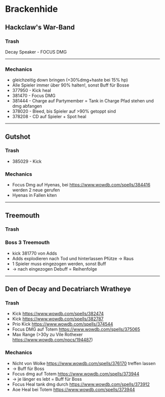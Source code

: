# Brackenhide
##  Hackclaw's War-Band
### Trash
Decay Speaker - FOCUS DMG

-------

### Mechanics
- gleichzeitig down bringen (+30%dmg+haste bei 15% hp)
- Alle Spieler immer über 90% halten!, sonst Buff für Bosse
- 377950 - Kick heal
- 381470 - Focus DMG
- 381444 - Charge auf Partymember = Tank in Charge Pfad stehen und dmg abfangen
- 378020 - Bleed, bis Spieler auf >90% getoppt sind
- 378208 - CD auf Spieler + Spot heal

--------------

## Gutshot
### Trash
- 385029 - Kick

### Mechanics
- Focus Dmg auf Hyenas, bei https://www.wowdb.com/spells/384416 werden 2 neue gerufen
- Hyenas in Fallen kiten

-------

## Treemouth 
### Trash

### Boss 3 Treemouth 
- kick 381770 von Adds
- Adds explodieren nach Tod und hinterlassen Pfütze -> Raus
- 1 Spieler muss eingezogen werden, sonst Buff
- -> nach eingezogen Debuff  = Reihenfolge

--------------

## Den of Decay and Decatriarch Wratheye 
### Trash
- Kick https://www.wowdb.com/spells/382474
- Kick https://www.wowdb.com/spells/382787
- Prio Kick https://www.wowdb.com/spells/374544
- Focus DMG auf Totem https://www.wowdb.com/spells/375065
- Max Range (>30y zu Vile Rothexer https://www.wowdb.com/npcs/194487)

### Mechanics
 - Nicht von Wolke https://www.wowdb.com/spells/376170 treffen lassen
 - -> Buff für Boss
 - Focus dmg auf Totem https://www.wowdb.com/spells/373944 
 - -> je länger es lebt = Buff für Boss
 - Focus Heal tank dmg durch https://www.wowdb.com/spells/373912
 - Aoe Heal bei Totem https://www.wowdb.com/spells/373944